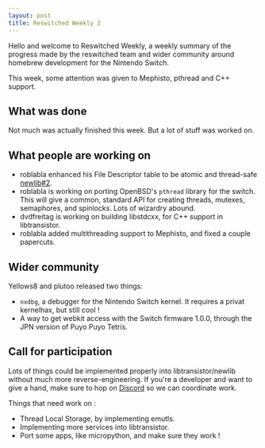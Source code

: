 ```yaml
---
layout: post
title: Reswitched Weekly 2
---
```


Hello and welcome to Reswitched Weekly, a weekly summary of the progress
made by the reswitched team and wider community around homebrew development for
the Nintendo Switch.

This week, some attention was given to Mephisto, pthread and C++ support.

## What was done

Not much was actually finished this week. But a lot of stuff was worked on.

## What people are working on

- roblabla enhanced his File Descriptor table to be atomic and thread-safe
  [newlib#2](https://github.com/reswitched/newlib/pull/2).
- roblabla is working on porting OpenBSD's `pthread` library for the switch.
  This will give a common, standard API for creating threads, mutexes,
  semaphores, and spinlocks. Lots of wizardry abound.
- dvdfreitag is working on building libstdcxx, for C++ support in libtransistor.
- roblabla added multithreading support to Mephisto, and fixed a couple
  papercuts.

## Wider community

Yellows8 and plutoo released two things:

- `nxdbg`, a debugger for the Nintendo Switch kernel. It requires a privat
  kernelhax, but still cool !
- A way to get webkit access with the Switch firmware 1.0.0, through the JPN
  version of Puyo Puyo Tetris.

## Call for participation

Lots of things could be implemented properly into libtransistor/newlib without
much more reverse-engineering. If you're a developer and want to give a hand,
make sure to hop on [Discord](https://discordapp.com/invite/DThbZ7z) so we can
coordinate work.

Things that need work on :

- Thread Local Storage, by implementing emutls.
- Implementing more services into libtransistor.
- Port some apps, like micropython, and make sure they work !
